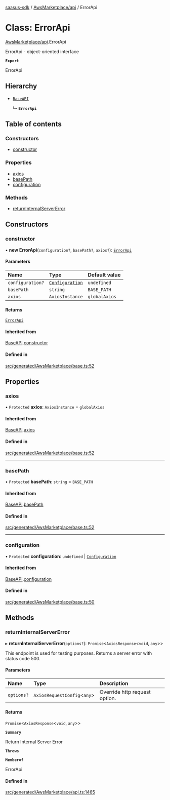[saasus-sdk](../README.md) / [AwsMarketplace/api](../modules/AwsMarketplace_api.md) / ErrorApi

# Class: ErrorApi

[AwsMarketplace/api](../modules/AwsMarketplace_api.md).ErrorApi

ErrorApi - object-oriented interface

**`Export`**

ErrorApi

## Hierarchy

- [`BaseAPI`](AwsMarketplace_base.BaseAPI.md)

  ↳ **`ErrorApi`**

## Table of contents

### Constructors

- [constructor](AwsMarketplace_api.ErrorApi.md#constructor)

### Properties

- [axios](AwsMarketplace_api.ErrorApi.md#axios)
- [basePath](AwsMarketplace_api.ErrorApi.md#basepath)
- [configuration](AwsMarketplace_api.ErrorApi.md#configuration)

### Methods

- [returnInternalServerError](AwsMarketplace_api.ErrorApi.md#returninternalservererror)

## Constructors

### constructor

• **new ErrorApi**(`configuration?`, `basePath?`, `axios?`): [`ErrorApi`](AwsMarketplace_api.ErrorApi.md)

#### Parameters

| Name | Type | Default value |
| :------ | :------ | :------ |
| `configuration?` | [`Configuration`](AwsMarketplace_configuration.Configuration.md) | `undefined` |
| `basePath` | `string` | `BASE_PATH` |
| `axios` | `AxiosInstance` | `globalAxios` |

#### Returns

[`ErrorApi`](AwsMarketplace_api.ErrorApi.md)

#### Inherited from

[BaseAPI](AwsMarketplace_base.BaseAPI.md).[constructor](AwsMarketplace_base.BaseAPI.md#constructor)

#### Defined in

[src/generated/AwsMarketplace/base.ts:52](https://github.com/saasus-platform/saasus-sdk-javascript/blob/997c544/src/generated/AwsMarketplace/base.ts#L52)

## Properties

### axios

• `Protected` **axios**: `AxiosInstance` = `globalAxios`

#### Inherited from

[BaseAPI](AwsMarketplace_base.BaseAPI.md).[axios](AwsMarketplace_base.BaseAPI.md#axios)

#### Defined in

[src/generated/AwsMarketplace/base.ts:52](https://github.com/saasus-platform/saasus-sdk-javascript/blob/997c544/src/generated/AwsMarketplace/base.ts#L52)

___

### basePath

• `Protected` **basePath**: `string` = `BASE_PATH`

#### Inherited from

[BaseAPI](AwsMarketplace_base.BaseAPI.md).[basePath](AwsMarketplace_base.BaseAPI.md#basepath)

#### Defined in

[src/generated/AwsMarketplace/base.ts:52](https://github.com/saasus-platform/saasus-sdk-javascript/blob/997c544/src/generated/AwsMarketplace/base.ts#L52)

___

### configuration

• `Protected` **configuration**: `undefined` \| [`Configuration`](AwsMarketplace_configuration.Configuration.md)

#### Inherited from

[BaseAPI](AwsMarketplace_base.BaseAPI.md).[configuration](AwsMarketplace_base.BaseAPI.md#configuration)

#### Defined in

[src/generated/AwsMarketplace/base.ts:50](https://github.com/saasus-platform/saasus-sdk-javascript/blob/997c544/src/generated/AwsMarketplace/base.ts#L50)

## Methods

### returnInternalServerError

▸ **returnInternalServerError**(`options?`): `Promise`\<`AxiosResponse`\<`void`, `any`\>\>

This endpoint is used for testing purposes. Returns a server error with status code 500.

#### Parameters

| Name | Type | Description |
| :------ | :------ | :------ |
| `options?` | `AxiosRequestConfig`\<`any`\> | Override http request option. |

#### Returns

`Promise`\<`AxiosResponse`\<`void`, `any`\>\>

**`Summary`**

Return Internal Server Error

**`Throws`**

**`Memberof`**

ErrorApi

#### Defined in

[src/generated/AwsMarketplace/api.ts:1465](https://github.com/saasus-platform/saasus-sdk-javascript/blob/997c544/src/generated/AwsMarketplace/api.ts#L1465)
